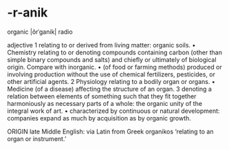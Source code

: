 # -r-anik
organic |ôrˈɡanik| radio

adjective
1 relating to or derived from living matter: organic soils.
• Chemistry relating to or denoting compounds containing carbon (other than simple binary compounds and salts) and chiefly or ultimately of biological origin. Compare with inorganic.
• (of food or farming methods) produced or involving production without the use of chemical fertilizers, pesticides, or other artificial agents.
2 Physiology relating to a bodily organ or organs.
• Medicine (of a disease) affecting the structure of an organ.
3 denoting a relation between elements of something such that they fit together harmoniously as necessary parts of a whole: the organic unity of the integral work of art.
• characterized by continuous or natural development: companies expand as much by acquisition as by organic growth.


ORIGIN
late Middle English: via Latin from Greek organikos ‘relating to an organ or instrument.’
